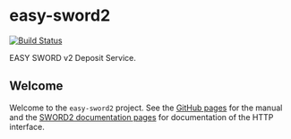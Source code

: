 easy-sword2
===========
[![Build Status](https://travis-ci.org/DANS-KNAW/easy-sword2.png?branch=master)](https://travis-ci.org/DANS-KNAW/easy-sword2)

EASY SWORD v2 Deposit Service.


Welcome
-------

Welcome to the `easy-sword2` project. See the [GitHub pages](https://dans-knaw.github.io/easy-sword2/) for the manual and the 
[SWORD2 documentation pages](https://sword.cottagelabs.com/previous-versions-of-sword/sword-v2/) for documentation of the HTTP interface.
